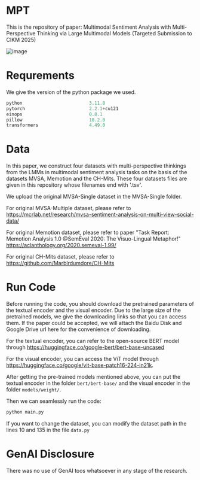 # MPT
This is the repository of paper: Multimodal Sentiment Analysis with Multi-Perspective Thinking via Large Multimodal Models (Targeted Submission to CIKM 2025)

![image](https://github.com/user-attachments/assets/0fb7c4a2-0565-49d1-a01f-e91b6c0a62d3)

# Requrements
We give the version of the python package we used.
```python
python                         3.11.8
pytorch                        2.2.1+cu121
einops                         0.8.1
pillow                         10.2.0
transformers                   4.49.0
```

# Data
In this paper, we construct four datasets with multi-perspective thinkings from the LMMs in multimodal sentiment analysis tasks on the basis of the datasets MVSA, Memotion and the CH-Mits. These four datasets files are given in this repository whose filenames end with '.tsv'.

We upload the original MVSA-Single dataset in the MVSA-Single folder.

For original MVSA-Multiple dataset, please refer to https://mcrlab.net/research/mvsa-sentiment-analysis-on-multi-view-social-data/

For original Memotion dataset, please refer to paper "Task Report: Memotion Analysis 1.0 @SemEval 2020: The Visuo-Lingual Metaphor!" https://aclanthology.org/2020.semeval-1.99/

For original CH-Mits dataset, please refer to https://github.com/Marblrdumdore/CH-Mits

# Run Code
Before running the code, you should download the pretrained parameters of the textual encoder and the visual encoder. Due to the large size of the pretrained models, we give the downloading links so that you can access them. If the paper could be accepted, we will attach the Baidu Disk and Google Drive url here for the convenience of downloading.

For the textual encoder, you can refer to the open-source BERT model through https://huggingface.co/google-bert/bert-base-uncased

For the visual encoder, you can access the ViT model through https://huggingface.co/google/vit-base-patch16-224-in21k.

After getting the pre-trained models mentioned above, you can put the textual encoder in the folder ```bert/bert-base/``` and the visual encoder in the folder ```models/weight/```.

Then we can seamlessly run the code:

```python
python main.py
```

If you want to change the dataset, you can modify the dataset path in the lines 10 and 135 in the file ```data.py```

# GenAI Disclosure
There was no use of GenAI toos whatsoever in any stage of the research.

